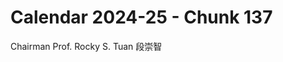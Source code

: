 # Calendar 2024-25 - Chunk 137

<!-- Chunk tokens: 10, Enriched tokens: 11 -->

Chairman
Prof. Rocky S. Tuan 段崇智